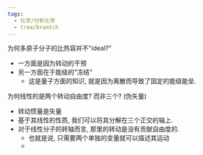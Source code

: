 ```yaml
---
tags:
  - 化学/分析化学
  - tree/brantch
---
```

为何多原子分子的比热容并不"ideal?"
- 一方面是因为转动的干预
- 另一方面在于能级的"冻结"
	- 这是量子方面的知识, 就是因为离散而导致了固定的能级能垒.


为何线性的是两个转动自由度? 而非三个? (伪矢量)
- 转动惯量是矢量
- 基于其线性的性质, 我们可以将其分解在三个正交的轴上.
- 对于线性分子的转轴而言, 那里的转动是没有贡献自由度的.
	- 也就是说, 只需要两个单独的变量就可以描述其运动
	- 
